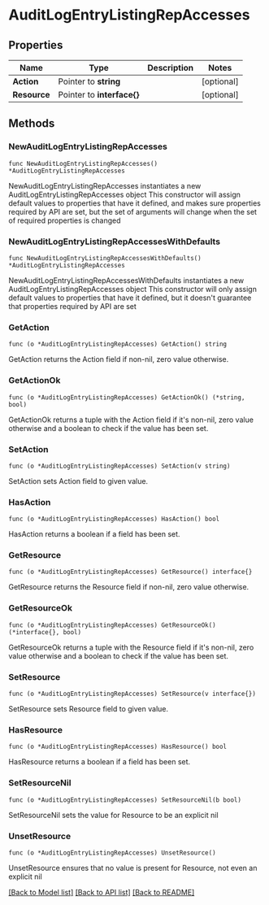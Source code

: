 # AuditLogEntryListingRepAccesses

## Properties

Name | Type | Description | Notes
------------ | ------------- | ------------- | -------------
**Action** | Pointer to **string** |  | [optional] 
**Resource** | Pointer to **interface{}** |  | [optional] 

## Methods

### NewAuditLogEntryListingRepAccesses

`func NewAuditLogEntryListingRepAccesses() *AuditLogEntryListingRepAccesses`

NewAuditLogEntryListingRepAccesses instantiates a new AuditLogEntryListingRepAccesses object
This constructor will assign default values to properties that have it defined,
and makes sure properties required by API are set, but the set of arguments
will change when the set of required properties is changed

### NewAuditLogEntryListingRepAccessesWithDefaults

`func NewAuditLogEntryListingRepAccessesWithDefaults() *AuditLogEntryListingRepAccesses`

NewAuditLogEntryListingRepAccessesWithDefaults instantiates a new AuditLogEntryListingRepAccesses object
This constructor will only assign default values to properties that have it defined,
but it doesn't guarantee that properties required by API are set

### GetAction

`func (o *AuditLogEntryListingRepAccesses) GetAction() string`

GetAction returns the Action field if non-nil, zero value otherwise.

### GetActionOk

`func (o *AuditLogEntryListingRepAccesses) GetActionOk() (*string, bool)`

GetActionOk returns a tuple with the Action field if it's non-nil, zero value otherwise
and a boolean to check if the value has been set.

### SetAction

`func (o *AuditLogEntryListingRepAccesses) SetAction(v string)`

SetAction sets Action field to given value.

### HasAction

`func (o *AuditLogEntryListingRepAccesses) HasAction() bool`

HasAction returns a boolean if a field has been set.

### GetResource

`func (o *AuditLogEntryListingRepAccesses) GetResource() interface{}`

GetResource returns the Resource field if non-nil, zero value otherwise.

### GetResourceOk

`func (o *AuditLogEntryListingRepAccesses) GetResourceOk() (*interface{}, bool)`

GetResourceOk returns a tuple with the Resource field if it's non-nil, zero value otherwise
and a boolean to check if the value has been set.

### SetResource

`func (o *AuditLogEntryListingRepAccesses) SetResource(v interface{})`

SetResource sets Resource field to given value.

### HasResource

`func (o *AuditLogEntryListingRepAccesses) HasResource() bool`

HasResource returns a boolean if a field has been set.

### SetResourceNil

`func (o *AuditLogEntryListingRepAccesses) SetResourceNil(b bool)`

 SetResourceNil sets the value for Resource to be an explicit nil

### UnsetResource
`func (o *AuditLogEntryListingRepAccesses) UnsetResource()`

UnsetResource ensures that no value is present for Resource, not even an explicit nil

[[Back to Model list]](../README.md#documentation-for-models) [[Back to API list]](../README.md#documentation-for-api-endpoints) [[Back to README]](../README.md)


